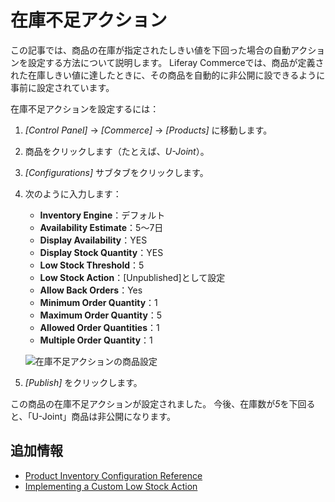 # 在庫不足アクション

この記事では、商品の在庫が指定されたしきい値を下回った場合の自動アクションを設定する方法について説明します。 Liferay Commerceでは、商品が定義された在庫しきい値に達したときに、その商品を自動的に非公開に設できるように事前に設定されています。

在庫不足アクションを設定するには：

1.  *[Control Panel]* → *[Commerce]* → *[Products]* に移動します。

2.  商品をクリックします（たとえば、*U-Joint*）。

3.  *[Configurations]* サブタブをクリックします。

4.  次のように入力します：

      - **Inventory Engine**：デフォルト
      - **Availability Estimate**：5～7日
      - **Display Availability**：YES
      - **Display Stock Quantity**：YES
      - **Low Stock Threshold**：5
      - **Low Stock Action**：[Unpublished]として設定
      - **Allow Back Orders**：Yes
      - **Minimum Order Quantity**：1
      - **Maximum Order Quantity**：5
      - **Allowed Order Quantities**：1
      - **Multiple Order Quantity**：1

    ![在庫不足アクションの商品設定](./low-stock-action/images/01.png)

5.  *[Publish]* をクリックします。

この商品の在庫不足アクションが設定されました。 今後、在庫数が*5*を下回ると、「U-Joint」商品は非公開になります。

## 追加情報

  - [Product Inventory Configuration Reference](./product-inventory-configuration-reference.md)
  - [Implementing a Custom Low Stock Action](../../developer-guide/implementing-a-custom-low-stock-activity.md)
